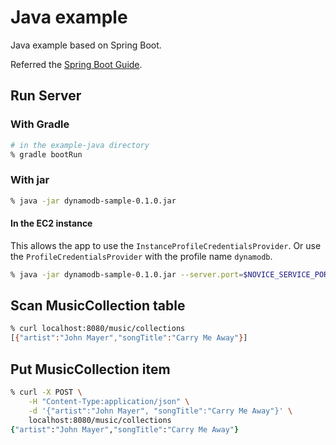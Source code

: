 # Java example

Java example based on Spring Boot.

Referred the [Spring Boot Guide](https://github.com/spring-guides/gs-spring-boot).

## Run Server

### With Gradle

```zsh
# in the example-java directory
% gradle bootRun
```

### With jar

```zsh
% java -jar dynamodb-sample-0.1.0.jar
```

#### In the EC2 instance

This allows the app to use the `InstanceProfileCredentialsProvider`.
  Or use the `ProfileCredentialsProvider` with the profile name `dynamodb`.

```zsh
% java -jar dynamodb-sample-0.1.0.jar --server.port=$NOVICE_SERVICE_PORT --spring.profiles.active=stage
```

## Scan MusicCollection table

```zsh
% curl localhost:8080/music/collections
[{"artist":"John Mayer","songTitle":"Carry Me Away"}]
```

## Put MusicCollection item

```zsh
% curl -X POST \
    -H "Content-Type:application/json" \
    -d '{"artist":"John Mayer", "songTitle":"Carry Me Away"}' \
    localhost:8080/music/collections
{"artist":"John Mayer","songTitle":"Carry Me Away"}
```
